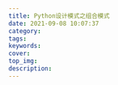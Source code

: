 ```yaml
---
title: Python设计模式之组合模式
date: 2021-09-08 10:07:37
category:
tags:
keywords:
cover:
top_img:
description:
---
```




